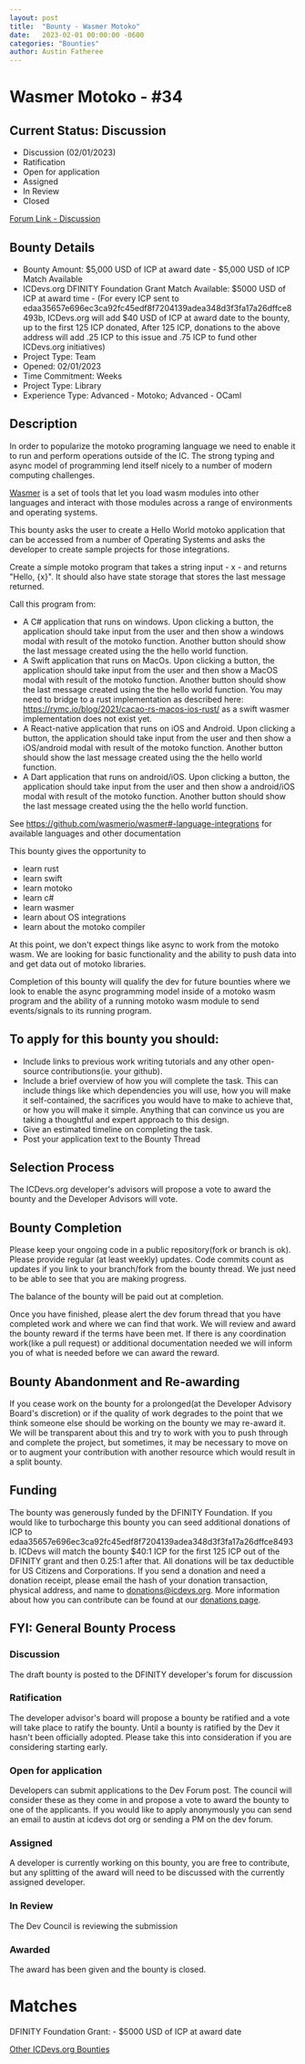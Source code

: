 ```yaml
---
layout: post
title:  "Bounty - Wasmer Motoko"
date:   2023-02-01 00:00:00 -0600
categories: "Bounties"
author: Austin Fatheree
---
```


# Wasmer Motoko - #34

## Current Status: Discussion

* Discussion (02/01/2023)
* Ratification 
* Open for application
* Assigned 
* In Review 
* Closed 

[Forum Link - Discussion]()

## Bounty Details

* Bounty Amount: $5,000 USD of ICP at award date - $5,000 USD of ICP Match Available
* ICDevs.org DFINITY Foundation Grant Match Available: $5000 USD of ICP at award time - (For every ICP sent to edaa35657e696ec3ca92fc45edf8f7204139adea348d3f3fa17a26dffce8493b, ICDevs.org will add $40 USD of ICP at award date to the bounty, up to the first 125 ICP donated, After 125 ICP, donations to the above address will add .25 ICP to this issue and .75 ICP to fund other ICDevs.org initiatives)
* Project Type: Team
* Opened: 02/01/2023
* Time Commitment: Weeks
* Project Type: Library
* Experience Type: Advanced - Motoko; Advanced - OCaml

## Description

In order to popularize the motoko programing language we need to enable it to run and perform operations outside of the IC.  The strong typing and async model of programming lend itself nicely to a number of modern computing challenges.

[Wasmer](https://wasmer.io/) is a set of tools that let you load wasm modules into other languages and interact with those modules across a range of environments and operating systems.

This bounty asks the user to create a Hello World motoko application that can be accessed from a number of Operating Systems and asks the developer to create sample projects for those integrations.

Create a simple motoko program that takes a string input - x - and returns "Hello, {x}". It should also have state storage that stores the last message returned.

Call this program from:

- A C# application that runs on windows. Upon clicking a button, the application should take input from the user and then show a windows modal with result of the motoko function. Another button should show the last message created using the the hello world function.
- A Swift application that runs on MacOs. Upon clicking a button, the application should take input from the user and then show a MacOS modal with result of the motoko function. Another button should show the last message created using the the hello world function.  You may need to bridge to a rust implementation as described here: https://rymc.io/blog/2021/cacao-rs-macos-ios-rust/ as a swift wasmer implementation does not exist yet.
- A React-native application that runs on iOS and Android. Upon clicking a button, the application should take input from the user and then show a iOS/android modal with result of the motoko function. Another button should show the last message created using the the hello world function.
- A Dart application that runs on android/iOS. Upon clicking a button, the application should take input from the user and then show a android/iOS modal with result of the motoko function. Another button should show the last message created using the the hello world function.

See https://github.com/wasmerio/wasmer#-language-integrations for available languages and other documentation

This bounty gives the opportunity to

* learn rust
* learn swift
* learn motoko
* learn c#
* learn wasmer
* learn about OS integrations
* learn about the motoko compiler

At this point, we don't expect things like async to work from the motoko wasm. We are looking for basic functionality and the ability to push data into and get data out of motoko libraries.

Completion of this bounty will qualify the dev for future bounties where we look to enable the async programming model inside of a motoko wasm program and the ability of a running motoko wasm module to send events/signals to its running program.

## To apply for this bounty you should:

* Include links to previous work writing tutorials and any other open-source contributions(ie. your github).
* Include a brief overview of how you will complete the task. This can include things like which dependencies you will use, how you will make it self-contained, the sacrifices you would have to make to achieve that, or how you will make it simple. Anything that can convince us you are taking a thoughtful and expert approach to this design.
* Give an estimated timeline on completing the task.
* Post your application text to the Bounty Thread

## Selection Process

The ICDevs.org developer's advisors will propose a vote to award the bounty and the Developer Advisors will vote.

## Bounty Completion

Please keep your ongoing code in a public repository(fork or branch is ok). Please provide regular (at least weekly) updates.  Code commits count as updates if you link to your branch/fork from the bounty thread.  We just need to be able to see that you are making progress.

The balance of the bounty will be paid out at completion.

Once you have finished, please alert the dev forum thread that you have completed work and where we can find that work.  We will review and award the bounty reward if the terms have been met.  If there is any coordination work(like a pull request) or additional documentation needed we will inform you of what is needed before we can award the reward.

## Bounty Abandonment and Re-awarding

If you cease work on the bounty for a prolonged(at the Developer Advisory Board's discretion) or if the quality of work degrades to the point that we think someone else should be working on the bounty we may re-award it.  We will be transparent about this and try to work with you to push through and complete the project, but sometimes, it may be necessary to move on or to augment your contribution with another resource which would result in a split bounty.

## Funding

The bounty was generously funded by the DFINITY Foundation. If you would like to turbocharge this bounty you can seed additional donations of ICP to edaa35657e696ec3ca92fc45edf8f7204139adea348d3f3fa17a26dffce8493b.  ICDevs will match the bounty $40:1 ICP for the first 125 ICP out of the DFINITY grant and then 0.25:1 after that.  All donations will be tax deductible for US Citizens and Corporations.  If you send a donation and need a donation receipt, please email the hash of your donation transaction, physical address, and name to donations@icdevs.org.  More information about how you can contribute can be found at our [donations page](https://icdevs.org/donations.html).


## FYI: General Bounty Process

### Discussion

The draft bounty is posted to the DFINITY developer's forum for discussion

### Ratification

The developer advisor's board will propose a bounty be ratified and a vote will take place to ratify the bounty.  Until a bounty is ratified by the Dev it hasn't been officially adopted. Please take this into consideration if you are considering starting early.

### Open for application

Developers can submit applications to the Dev Forum post.  The council will consider these as they come in and propose a vote to award the bounty to one of the applicants.  If you would like to apply anonymously you can send an email to austin at icdevs dot org or sending a PM on the dev forum.

### Assigned

A developer is currently working on this bounty, you are free to contribute, but any splitting of the award will need to be discussed with the currently assigned developer.

### In Review

The Dev Council is reviewing the submission

### Awarded

The award has been given and the bounty is closed.

# Matches

DFINITY Foundation Grant: - $5000 USD of ICP at award date


[Other ICDevs.org Bounties](https://icdevs.org/bounties.html)

